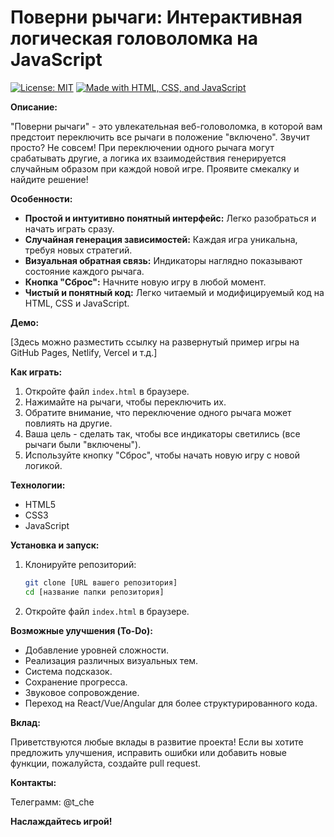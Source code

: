 # Поверни рычаги: Интерактивная логическая головоломка на JavaScript

[![License: MIT](https://img.shields.io/badge/License-MIT-yellow.svg)](https://opensource.org/licenses/MIT)
[![Made with HTML, CSS, and JavaScript](https://img.shields.io/badge/Tech-HTML%20%7C%20CSS%20%7C%20JavaScript-brightgreen)](https://www.javascript.com/)

**Описание:**

"Поверни рычаги" - это увлекательная веб-головоломка, в которой вам предстоит переключить все рычаги в положение "включено". Звучит просто? Не совсем! При переключении одного рычага могут срабатывать другие, а логика их взаимодействия генерируется случайным образом при каждой новой игре. Проявите смекалку и найдите решение!

**Особенности:**

*   **Простой и интуитивно понятный интерфейс:** Легко разобраться и начать играть сразу.
*   **Случайная генерация зависимостей:** Каждая игра уникальна, требуя новых стратегий.
*   **Визуальная обратная связь:** Индикаторы наглядно показывают состояние каждого рычага.
*   **Кнопка "Сброс":** Начните новую игру в любой момент.
*   **Чистый и понятный код:**  Легко читаемый и модифицируемый код на HTML, CSS и JavaScript.

**Демо:**

[Здесь можно разместить ссылку на развернутый пример игры на GitHub Pages, Netlify, Vercel и т.д.]

**Как играть:**

1.  Откройте файл `index.html` в браузере.
2.  Нажимайте на рычаги, чтобы переключить их.
3.  Обратите внимание, что переключение одного рычага может повлиять на другие.
4.  Ваша цель - сделать так, чтобы все индикаторы светились (все рычаги были "включены").
5.  Используйте кнопку "Сброс", чтобы начать новую игру с новой логикой.

**Технологии:**

*   HTML5
*   CSS3
*   JavaScript

**Установка и запуск:**

1.  Клонируйте репозиторий:
    ```bash
    git clone [URL вашего репозитория]
    cd [название папки репозитория]
    ```
2.  Откройте файл `index.html` в браузере.

**Возможные улучшения (To-Do):**

*   Добавление уровней сложности.
*   Реализация различных визуальных тем.
*   Система подсказок.
*   Сохранение прогресса.
*   Звуковое сопровождение.
*   Переход на React/Vue/Angular для более структурированного кода.

**Вклад:**

Приветствуются любые вклады в развитие проекта! Если вы хотите предложить улучшения, исправить ошибки или добавить новые функции, пожалуйста, создайте pull request.

**Контакты:**

Телеграмм: @t_che

**Наслаждайтесь игрой!**

